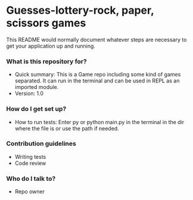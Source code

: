 # Guesses-lottery-rock, paper, scissors games #

This README would normally document whatever steps are necessary to get your application up and running.

### What is this repository for? ###

* Quick summary: This is a Game repo including some kind of games separated. It can run in the terminal and can be used in REPL as an imported module.
* Version: 1.0

### How do I get set up? ###

* How to run tests: Enter py or python main.py in the terminal in the dir where the file is or use the path if needed.

### Contribution guidelines ###

* Writing tests
* Code review

### Who do I talk to? ###

* Repo owner
